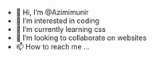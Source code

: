 - 👋 Hi, I’m @Azimimunir
- 👀 I’m interested in coding
- 🌱 I’m currently learning css
- 💞️ I’m looking to collaborate on websites 
- 📫 How to reach me ...

<!---
Azimimunir/Azimimunir is a ✨ special ✨ repository because its `README.md` (this file) appears on your GitHub profile.
You can click the Preview link to take a look at your changes.
--->
